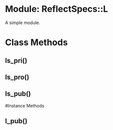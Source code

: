 # Module: ReflectSpecs::L
    

A simple module.


# Class Methods
## ls_pri() [](#method-c-ls_pri)
## ls_pro() [](#method-c-ls_pro)
## ls_pub() [](#method-c-ls_pub)

#Instance Methods
## l_pub() [](#method-i-l_pub)

